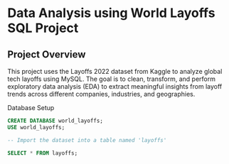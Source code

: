 # Data Analysis using World Layoffs SQL Project

## Project Overview
This project uses the Layoffs 2022 dataset from Kaggle to analyze global tech layoffs using MySQL. The goal is to clean, transform, and perform exploratory data analysis (EDA) to extract meaningful insights from layoff trends across different companies, industries, and geographies.

Database Setup
```sql
CREATE DATABASE world_layoffs;
USE world_layoffs;

-- Import the dataset into a table named 'layoffs'

SELECT * FROM layoffs;
```
